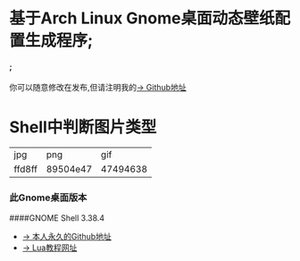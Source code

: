 # 基于Arch Linux Gnome桌面动态壁纸配置生成程序;

#### ;  
你可以随意修改在发布,但请注明我的[→ Github地址](https://github.com/wo2ni)  



# Shell中判断图片类型
|        |             |            |
|--------|-------------|------------|
|jpg|png|gif|
|ffd8ff|89504e47|47494638|



### 此Gnome桌面版本
####GNOME Shell 3.38.4
- [→ 本人永久的Github地址](https://github.com/wo2ni)
- [→ Lua教程网址](http://www.runoob.com/lua/)
